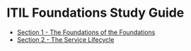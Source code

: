 # ITIL Foundations Study Guide

* [Section 1 - The Foundations of the Foundations](/s1.md)
* [Section 2 - The Service Lifecycle](/s2.md)
